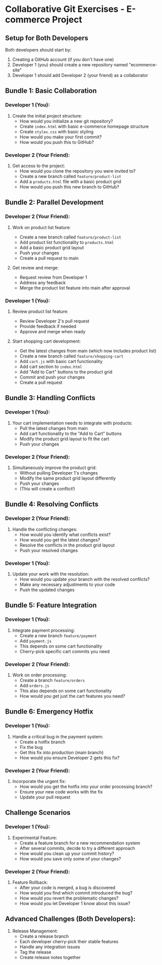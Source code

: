 # Collaborative Git Exercises - E-commerce Project

## Setup for Both Developers
Both developers should start by:
1. Creating a GitHub account (if you don't have one)
2. Developer 1 (you) should create a new repository named "ecommerce-site"
3. Developer 1 should add Developer 2 (your friend) as a collaborator

## Bundle 1: Basic Collaboration

### Developer 1 (You):
1. Create the initial project structure:
   - How would you initialize a new git repository?
   - Create `index.html` with basic e-commerce homepage structure
   - Create `styles.css` with basic styling
   - How would you make your first commit?
   - How would you push this to GitHub?

### Developer 2 (Your Friend):
1. Get access to the project:
   - How would you clone the repository you were invited to?
   - Create a new branch called `feature/product-list`
   - Add a `products.html` file with a basic product grid
   - How would you push this new branch to GitHub?

## Bundle 2: Parallel Development

### Developer 2 (Your Friend):
1. Work on product list feature:
   - Create a new branch called `feature/product-list`
   - Add product list functionality to `products.html`
   - Add a basic product grid layout
   - Push your changes
   - Create a pull request to main

2. Get review and merge:
   - Request review from Developer 1
   - Address any feedback
   - Merge the product list feature into main after approval

### Developer 1 (You):
1. Review product list feature:
   - Review Developer 2's pull request
   - Provide feedback if needed
   - Approve and merge when ready

2. Start shopping cart development:
   - Get the latest changes from main (which now includes product list)
   - Create a new branch called `feature/shopping-cart`
   - Add `cart.js` with basic cart functionality
   - Add cart section to `index.html`
   - Add "Add to Cart" buttons to the product grid
   - Commit and push your changes
   - Create a pull request
## Bundle 3: Handling Conflicts

### Developer 1 (You):
1. Your cart implementation needs to integrate with products:
   - Pull the latest changes from main
   - Add cart functionality to the "Add to Cart" buttons
   - Modify the product grid layout to fit the cart
   - Push your changes

### Developer 2 (Your Friend):
1. Simultaneously improve the product grid:
   - Without pulling Developer 1's changes
   - Modify the same product grid layout differently
   - Push your changes
   - (This will create a conflict!)

## Bundle 4: Resolving Conflicts

### Developer 2 (Your Friend):
1. Handle the conflicting changes:
   - How would you identify what conflicts exist?
   - How would you get the latest changes?
   - Resolve the conflicts in the product grid layout
   - Push your resolved changes

### Developer 1 (You):
1. Update your work with the resolution:
   - How would you update your branch with the resolved conflicts?
   - Make any necessary adjustments to your code
   - Push the updated changes

## Bundle 5: Feature Integration

### Developer 1 (You):
1. Integrate payment processing:
   - Create a new branch `feature/payment`
   - Add `payment.js`
   - This depends on some cart functionality
   - Cherry-pick specific cart commits you need

### Developer 2 (Your Friend):
1. Work on order processing:
   - Create a branch `feature/orders`
   - Add `orders.js`
   - This also depends on some cart functionality
   - How would you get just the cart features you need?

## Bundle 6: Emergency Hotfix

### Developer 1 (You):
1. Handle a critical bug in the payment system:
   - Create a hotfix branch
   - Fix the bug
   - Get this fix into production (main branch)
   - How would you ensure Developer 2 gets this fix?

### Developer 2 (Your Friend):
1. Incorporate the urgent fix:
   - How would you get the hotfix into your order processing branch?
   - Ensure your new code works with the fix
   - Update your pull request

## Challenge Scenarios

### Developer 1 (You):
1. Experimental Feature:
   - Create a feature branch for a new recommendation system
   - After several commits, decide to try a different approach
   - How would you clean up your commit history?
   - How would you save only some of your changes?

### Developer 2 (Your Friend):
1. Feature Rollback:
   - After your code is merged, a bug is discovered
   - How would you find which commit introduced the bug?
   - How would you revert the problematic changes?
   - How would you let Developer 1 know about this issue?

## Advanced Challenges (Both Developers):
1. Release Management:
   - Create a release branch
   - Each developer cherry-pick their stable features
   - Handle any integration issues
   - Tag the release
   - Create release notes together
